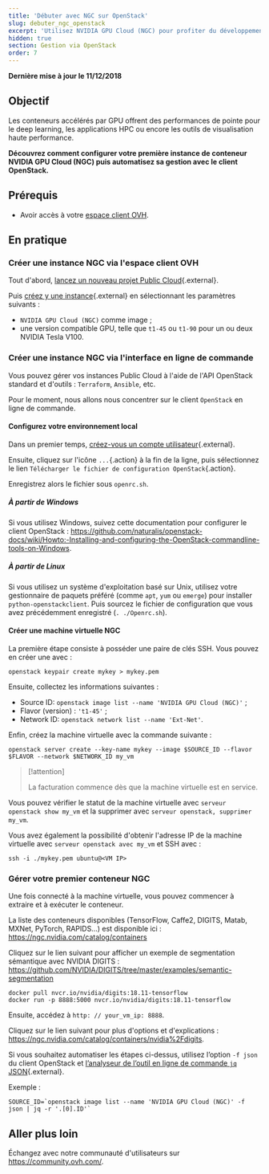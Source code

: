```yaml
---
title: 'Débuter avec NGC sur OpenStack'
slug: debuter_ngc_openstack
excerpt: 'Utilisez NVIDIA GPU Cloud (NGC) pour profiter du développement accéléré par GPU'
hidden: true
section: Gestion via OpenStack
order: 7
---
```


**Dernière mise à jour le 11/12/2018**

## Objectif

Les conteneurs accélérés par GPU offrent des performances de pointe pour le deep learning, les applications HPC ou encore les outils de visualisation haute performance.

**Découvrez comment configurer votre première instance de conteneur NVIDIA GPU Cloud (NGC) puis automatisez sa gestion avec le client OpenStack.**

## Prérequis

* Avoir accès à votre [espace client OVH](https://www.ovh.com/auth/?action=gotomanager&from=https://www.ovh.com/fr/&ovhSubsidiary=fr).

## En pratique

### Créer une instance NGC via l'espace client OVH

Tout d'abord, [lancez un nouveau projet Public Cloud](https://docs.ovh.com/fr/public-cloud/getting_started_with_public_cloud_logging_in_and_creating_a_project/){.external}.

Puis [créez y une instance](https://docs.ovh.com/fr/public-cloud/creer-instance-espace-client/){.external} en sélectionnant les paramètres suivants :
- `NVIDIA GPU Cloud (NGC)` comme image ;
- une version compatible GPU, telle que `t1-45` ou `t1-90` pour un ou deux NVIDIA Tesla V100.

### Créer une instance NGC via l'interface en ligne de commande

Vous pouvez gérer vos instances Public Cloud à l'aide de l'API OpenStack standard et d'outils : `Terraform`, `Ansible`, etc.

Pour le moment, nous allons nous concentrer sur le client `OpenStack` en ligne de commande.

#### Configurez votre environnement local

Dans un premier temps, [créez-vous un compte utilisateur](https://docs.ovh.com/fr/public-cloud/creer-un-acces-a-horizon/){.external}.

Ensuite, cliquez sur l'icône `...`{.action} à la fin de la ligne, puis sélectionnez le lien `Télécharger le fichier de configuration OpenStack`{.action}.

Enregistrez alors le fichier sous `openrc.sh`.

##### À partir de Windows

Si vous utilisez Windows, suivez cette documentation pour configurer le client OpenStack : <https://github.com/naturalis/openstack-docs/wiki/Howto:-Installing-and-configuring-the-OpenStack-commandline-tools-on-Windows>.

##### À partir de Linux

Si vous utilisez un système d'exploitation basé sur Unix, utilisez votre gestionnaire de paquets préféré (comme `apt`, `yum` ou `emerge`) pour installer `python-openstackclient`. Puis sourcez le fichier de configuration que vous avez précédemment enregistré (`. ./Openrc.sh`).

#### Créer une machine virtuelle NGC

La première étape consiste à posséder une paire de clés SSH. Vous pouvez en créer une avec :

```shell
openstack keypair create mykey > mykey.pem
```

Ensuite, collectez les informations suivantes :
- Source ID: `openstack image list --name 'NVIDIA GPU Cloud (NGC)'` ;
- Flavor (version) : `'t1-45'` ;
- Network ID: `openstack network list --name 'Ext-Net'`.

Enfin, créez la machine virtuelle avec la commande suivante :

```shell
openstack server create --key-name mykey --image $SOURCE_ID --flavor $FLAVOR --network $NETWORK_ID my_vm
```

> [!attention]
>
> La facturation commence dès que la machine virtuelle est en service.
>

Vous pouvez vérifier le statut de la machine virtuelle avec `serveur openstack show my_vm` et la supprimer avec `serveur openstack, supprimer my_vm`.

Vous avez également la possibilité d'obtenir l'adresse IP de la machine virtuelle avec `serveur openstack avec my_vm` et SSH avec :

```shell
ssh -i ./mykey.pem ubuntu@<VM IP>
```

### Gérer votre premier conteneur NGC

Une fois connecté à la machine virtuelle, vous pouvez commencer à extraire et à exécuter le conteneur.

La liste des conteneurs disponibles (TensorFlow, Caffe2, DIGITS, Matab, MXNet, PyTorch, RAPIDS…) est disponible ici : <https://ngc.nvidia.com/catalog/containers>

Cliquez sur le lien suivant pour afficher un exemple de segmentation sémantique avec NVIDIA DIGITS : <https://github.com/NVIDIA/DIGITS/tree/master/examples/semantic-segmentation>

```shell
docker pull nvcr.io/nvidia/digits:18.11-tensorflow
docker run -p 8888:5000 nvcr.io/nvidia/digits:18.11-tensorflow
```

Ensuite, accédez à `http: // your_vm_ip: 8888`. 

Cliquez sur le lien suivant pour plus d'options et d'explications : <https://ngc.nvidia.com/catalog/containers/nvidia%2Fdigits>.

Si vous souhaitez automatiser les étapes ci-dessus, utilisez l’option `-f json` du client OpenStack et [l’analyseur de l’outil en ligne de commande `jq` JSON](https://stedolan.github.io/jq/manual/){.external}.

Exemple :

```shell
SOURCE_ID=`openstack image list --name 'NVIDIA GPU Cloud (NGC)' -f json | jq -r '.[0].ID'`
```

## Aller plus loin

Échangez avec notre communauté d'utilisateurs sur <https://community.ovh.com/>.
